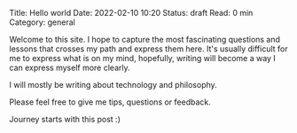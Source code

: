 Title: Hello world
Date: 2022-02-10 10:20
Status: draft
Read: 0 min
Category: general

Welcome to this site. I hope to capture the most fascinating questions and lessons that crosses my path and express them here. It's usually difficult for me to express what is on my mind, hopefully, writing will become a way I can express myself more clearly.

I will mostly be writing about technology and philosophy.

Please feel free to give me tips, questions or feedback.

Journey starts with this post :)